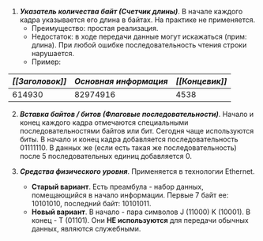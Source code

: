 1. ***Указатель количества байт (Счетчик длины)***.
	В начале каждого кадра указывается его длина в байтах. На практике не применяется.
	- Преимущество: простая реализация.
	- Недостаток: в ходе передачи данные могут искажаться (прим: длина). При любой ошибке последовательность чтения строки нарушается.
	- Пример: 

| ***[[Заголовок]]*** | ***Основная информация*** | ***[[Концевик]]*** |
| ------------------- | ------------------------- | ------------------ |
| 614930              | 82974916                  | 4538               |

2. ***Вставка байтов / битов (Флаговые последовательности)***.
	Начало и конец каждого кадра отмечаются специальными последовательностями байтов или бит. Сегодня чаще используются биты. В начало и конец кадра добавляется последовательность 01111110. В данных же (если есть такая же последовательность) после 5 последовательных единиц добавляется 0.

3. ***Средства физического уровня***.
	Применяется в технологии Ethernet. 
	- **Старый вариант**. Есть преамбула - набор данных, помещающийся в начало информации. Первые 7 байт ее: 10101010, последний байт: 10101011.
	- **Новый вариант**. В начало - пара символов J (11000)  K (10001). В конец - T (01101). Они **НЕ используются** для передачи обычных данных, являются служебными.